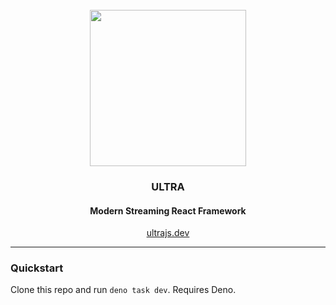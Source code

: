 <div align="center">
<br />
<img src="https://ultrajs.dev/ultra.svg" height="250" />

### ULTRA

#### Modern Streaming React Framework

[ultrajs.dev](https://ultrajs.dev)

</div>

---

### Quickstart

Clone this repo and run `deno task dev`. Requires Deno.
